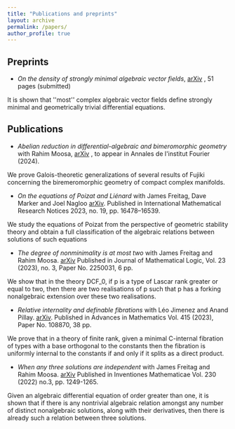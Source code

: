 ```yaml
---
title: "Publications and preprints"
layout: archive
permalink: /papers/
author_profile: true
---
```


## Preprints

* _On the density of strongly minimal algebraic vector fields_, [arXiv](https://arxiv.org/abs/2301.06362) , 51 pages (submitted)

It is shown that ''most'' complex algebraic vector fields define strongly minimal and geometrically trivial differential equations.  

## Publications

* _Abelian reduction in differential-algebraic and bimeromorphic geometry_ with Rahim Moosa,  [arXiv](https://arxiv.org/abs/2207.07515) , to appear in Annales de l'institut Fourier (2024). 

We prove Galois-theoretic generalizations of several results of Fujiki concerning the biremeromorphic geometry of compact complex manifolds.

* _On the equations of Poizat and Liénard_ with James Freitag, Dave Marker and Joel Nagloo [arXiv](https://arxiv.org/abs/2201.03838). Published in International Mathematical Research Notices 2023, no. 19, pp. 16478–16539.

We study the equations of Poizat from the perspective of geometric stability theory and obtain a full classification of the algebraic relations between solutions of such equations


* _The degree of nonminimality is at most two_ with James Freitag and Rahim Moosa. [arXiv](https://arxiv.org/abs/2206.13450) Published in Journal of Mathematical Logic, Vol. 23 (2023), no. 3, Paper No. 2250031, 6 pp.

We show that in the theory DCF_0, if p is a type of Lascar rank greater or equal to two, then there are two realisations of p such that p has a forking nonalgebraic extension over these two realisations. 

* _Relative internality and definable fibrations_ with Léo Jimenez and Anand Pillay. [arXiv](https://arxiv.org/abs/2009.06014). Published in Advances in Mathematics Vol. 415 (2023), Paper No. 108870, 38 pp.

We prove that in a theory of finite rank, given a minimal C-internal fibration of types with a base orthogonal to the constants then the fibration is uniformly internal to the constants if and only if it splits as a direct product.

* _When any three solutions are independent_ with James Freitag and Rahim Moosa. [arXiv](https://arxiv.org/abs/2110.08123) Published in Inventiones Mathematicae Vol. 230 (2022) no.3, pp. 1249-1265.

Given an algebraic differential equation of order greater than one, it is shown that if there is any nontrivial algebraic relation amongst any number of distinct nonalgebraic solutions, along with their derivatives, then there is already such a relation between three solutions.

















